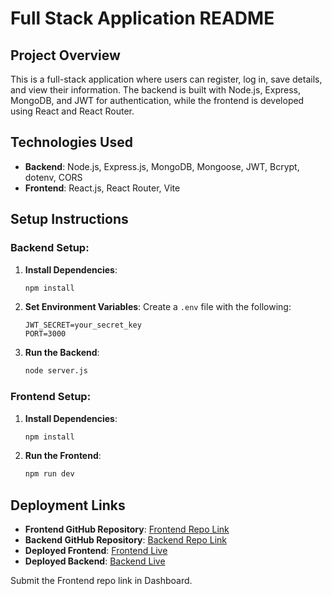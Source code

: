 # Full Stack Application README

## Project Overview
This is a full-stack application where users can register, log in, save details, and view their information. The backend is built with Node.js, Express, MongoDB, and JWT for authentication, while the frontend is developed using React and React Router.

## Technologies Used
- **Backend**: Node.js, Express.js, MongoDB, Mongoose, JWT, Bcrypt, dotenv, CORS
- **Frontend**: React.js, React Router, Vite

## Setup Instructions

### Backend Setup:
1. **Install Dependencies**:
   ```bash
   npm install
   ```
2. **Set Environment Variables**:
   Create a `.env` file with the following:
   ```env
   JWT_SECRET=your_secret_key
   PORT=3000
   ```
3. **Run the Backend**:
   ```bash
   node server.js
   ```

### Frontend Setup:
1. **Install Dependencies**:
   ```bash
   npm install
   ```
2. **Run the Frontend**:
   ```bash
   npm run dev
   ```

## Deployment Links
- **Frontend GitHub Repository**: [Frontend Repo Link](https://github.com/iamnabeelrahman/UpSkillMadia-Tasks/tree/main/Task%2032/frontend)
- **Backend GitHub Repository**: [Backend Repo Link](https://github.com/iamnabeelrahman/UpSkillMadia-Tasks/tree/main/Task%2032/backend)
- **Deployed Frontend**: [Frontend Live](https://task-32-frontend.onrender.com/)
- **Deployed Backend**: [Backend Live](https://task32-backend.onrender.com)

Submit the Frontend repo link in Dashboard.

